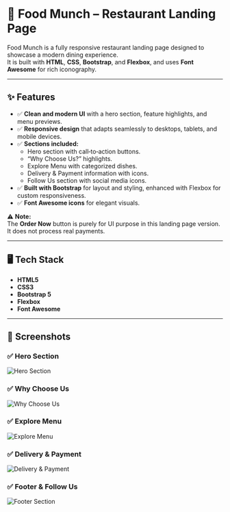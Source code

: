 # 🍣 Food Munch – Restaurant Landing Page

Food Munch is a fully responsive restaurant landing page designed to showcase a modern dining experience.  
It is built with **HTML**, **CSS**, **Bootstrap**, and **Flexbox**, and uses **Font Awesome** for rich iconography.

---

## ✨ Features

- ✅ **Clean and modern UI** with a hero section, feature highlights, and menu previews.
- ✅ **Responsive design** that adapts seamlessly to desktops, tablets, and mobile devices.
- ✅ **Sections included:**
  - Hero section with call‑to‑action buttons.
  - “Why Choose Us?” highlights.
  - Explore Menu with categorized dishes.
  - Delivery & Payment information with icons.
  - Follow Us section with social media icons.
- ✅ **Built with Bootstrap** for layout and styling, enhanced with Flexbox for custom responsiveness.
- ✅ **Font Awesome icons** for elegant visuals.

⚠️ **Note:**  
The **Order Now** button is purely for UI purpose in this landing page version. It does not process real payments.

---

## 🖥️ Tech Stack

- **HTML5**
- **CSS3**
- **Bootstrap 5**
- **Flexbox**
- **Font Awesome**

---

## 📸 Screenshots

### ✅ Hero Section
![Hero Section](screenshots/hero.png)

### ✅ Why Choose Us
![Why Choose Us](screenshots/why-choose-us.png)

### ✅ Explore Menu
![Explore Menu](screenshots/explore-menu.png)

### ✅ Delivery & Payment
![Delivery & Payment](screenshots/delivery-payment.png)

### ✅ Footer & Follow Us
![Footer Section](screenshots/footer.png)

